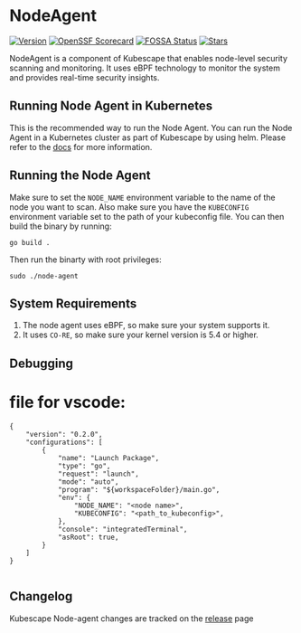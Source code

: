 # NodeAgent
[![Version](https://img.shields.io/github/v/release/kubescape/node-agent)](https://github.com/kubescape/node-agent/releases)
[![OpenSSF Scorecard](https://api.securityscorecards.dev/projects/github.com/kubescape/node-agent/badge)](https://securityscorecards.dev/viewer/?uri=github.com/kubescape/node-agent)
[![FOSSA Status](https://app.fossa.com/api/projects/git%2Bgithub.com%2Fkubescape%2Fsniffer.svg?type=shield&issueType=license)](https://app.fossa.com/projects/git%2Bgithub.com%2Fkubescape%2Fsniffer?ref=badge_shield&issueType=license)
[![Stars](https://img.shields.io/github/stars/kubescape/node-agent?style=social)](https://github.com/kubescape/node-agent/stargazers)

NodeAgent is a component of Kubescape that enables node-level security scanning and monitoring.
It uses eBPF technology to monitor the system and provides real-time security insights.

## Running Node Agent in Kubernetes
This is the recommended way to run the Node Agent.
You can run the Node Agent in a Kubernetes cluster as part of Kubescape by using helm.
Please refer to the [docs](https://seclogic.io/docs/) for more information.

## Running the Node Agent
Make sure to set the `NODE_NAME` environment variable to the name of the node you want to scan.
Also make sure you have the `KUBECONFIG` environment variable set to the path of your kubeconfig file.
You can then build the binary by running:
```
go build .
```
Then run the binarty with root privileges:
```
sudo ./node-agent
```

## System Requirements
1. The node agent uses eBPF, so make sure your system supports it.
2. It uses `CO-RE`, so make sure your kernel version is 5.4 or higher.


## Debugging
# file for vscode:
```
{
    "version": "0.2.0",
    "configurations": [
        {
            "name": "Launch Package",
            "type": "go",
            "request": "launch",
            "mode": "auto",
            "program": "${workspaceFolder}/main.go",
            "env": {
                "NODE_NAME": "<node name>",
                "KUBECONFIG": "<path_to_kubeconfig>",
            },
            "console": "integratedTerminal",
            "asRoot": true,
        }
    ]
}


```
## Changelog

Kubescape Node-agent changes are tracked on the [release](https://github.com/kubescape/node-agent/releases) page
